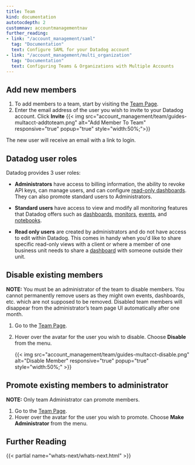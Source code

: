 ```yaml
---
title: Team
kind: documentation
autotocdepth: 2
customnav: accountmanagementnav
further_reading:
- link: "/account_management/saml"
  tag: "Documentation"
  text: Configure SAML for your Datadog account
- link: "/account_management/multi_organization"
  tag: "Documentation"
  text: Configuring Teams & Organizations with Multiple Accounts
---
```


## Add new members

1. To add members to a team, start by visiting the [Team Page][1].
2. Enter the email address of the user you wish to invite to your Datadog account. Click **Invite**
  {{< img src="account_management/team/guides-multacct-addtoteam.png" alt="Add Member To Team" responsive="true" popup="true" style="width:50%;">}}

The new user will receive an email with a link to login.

## Datadog user roles

Datadog provides 3 user roles:

* **Administrators** have access to billing information, the ability to revoke API keys, can manage users, and can configure [read-only dashboards](/graphing/dashboards/). They can also promote standard users to Administrators.

* **Standard users** have access to view and modify all monitoring features that Datadog offers such as [dashboards](/graphing/dashboards/), [monitors](/monitors/), [events](/graphing/event_stream), and [notebooks](/graphing/notebooks).

* **Read only users** are created by administrators and do not have access to edit within Datadog. This comes in handy when you'd like to share specific read-only views with a client or where a member of one business unit needs to share a [dashboard](/graphing/dashboards) with someone outside their unit.

## Disable existing members

**NOTE:** You must be an administrator of the team to disable members. You cannot permanently remove users as they might own events, dashboards, etc. which are not supposed to be removed. Disabled team members will disappear from the administrator’s team page UI automatically after one month.

1. Go to the [Team Page][1].
2. Hover over the avatar for the user you wish to disable. Choose **Disable** from the menu.

    {{< img src="account_management/team/guides-multacct-disable.png" alt="Disable Member" responsive="true" popup="true" style="width:50%;" >}}

## Promote existing members to administrator

**NOTE:** Only team Administrator can promote members.

1. Go to the [Team Page][1].
2. Hover over the avatar for the user you wish to promote. Choose **Make Administrator** from the menu.

[1]: https://app.datadoghq.com/account/team

## Further Reading

{{< partial name="whats-next/whats-next.html" >}}
